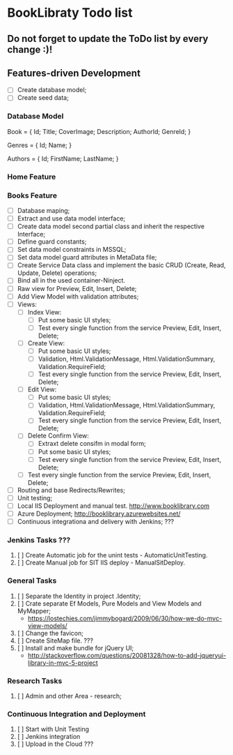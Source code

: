 # BookLibraty Todo list #

Do not forget to update the ToDo list by every change :)!
----------
## Features-driven Development
- [ ] Create database model;
- [ ] Create seed data;

### Database Model

Book = {
	Id;
	Title;
	CoverImage;
	Description;
	AuthorId;
	GenreId;
}

Genres = {
	Id;
	Name;
}

Authors = {
	Id;
	FirstName;
	LastName;
}

### Home Feature

### Books Feature
- [ ] Database maping;
- [ ] Extract and use data model interface;
- [ ] Create data model second partial class and inherit the respective Interface;
- [ ] Define guard constants;
- [ ] Set data model constraints in MSSQL;
- [ ] Set data model guard attributes in MetaData file;
- [ ] Create Service Data class and implement the basic CRUD (Create, Read, Update, Delete) operations;
- [ ] Bind all in the used container-Ninject.
- [ ] Raw view for Preview, Edit, Insert, Delete;
- [ ] Add View Model with validation attributes;
- [ ] Views:
	- [ ] Index View:
		- [ ] Put some basic UI styles;
		- [ ] Test every single function from the service Preview, Edit, Insert, Delete;
	- [ ] Create View:
		- [ ] Put some basic UI styles;
		- [ ] Validation, Html.ValidationMessage, Html.ValidationSummary, Validation.RequireField;
		- [ ] Test every single function from the service Preview, Edit, Insert, Delete;
	- [ ] Edit View:
		- [ ] Put some basic UI styles;
		- [ ] Validation, Html.ValidationMessage, Html.ValidationSummary, Validation.RequireField;
		- [ ] Test every single function from the service Preview, Edit, Insert, Delete;
	- [ ] Delete Confirm View:
		- [ ] Extraxt delete consifm in modal form;
		- [ ] Put some basic UI styles;
		- [ ] Test every single function from the service Preview, Edit, Insert, Delete;
	- [ ] Test every single function from the service Preview, Edit, Insert, Delete;
	
- [ ] Routing and base Redirects/Rewrites;
- [ ] Unit testing;
- [ ] Local IIS Deployment and manual test.
	http://www.booklibrary.com
- [ ] Azure Deployment;
	http://booklibrary.azurewebsites.net/
- [ ] Continuous integrationa and delivery with Jenkins; ???

### Jenkins Tasks ???
1. [ ] Create Automatic job for the unint tests - AutomaticUnitTesting.
1. [ ] Create Manual job for SIT IIS deploy - ManualSitDeploy.

### General Tasks
1. [ ] Separate the Identity in project .Identity;
1. [ ] Crate separate Ef Models, Pure Models and View Models and MyMapper;
	- https://lostechies.com/jimmybogard/2009/06/30/how-we-do-mvc-view-models/
1. [ ] Change the favicon;
1. [ ] Create SiteMap file. ???
1. [ ] Install and make bundle for jQuery UI;
	- http://stackoverflow.com/questions/20081328/how-to-add-jqueryui-library-in-mvc-5-project

### Research Tasks
1. [ ] Admin and other Area - research;

### Continuous Integration and Deployment
1. [ ] Start with Unit Testing
2. [ ] Jenkins integration
3. [ ] Upload in the Cloud ???




